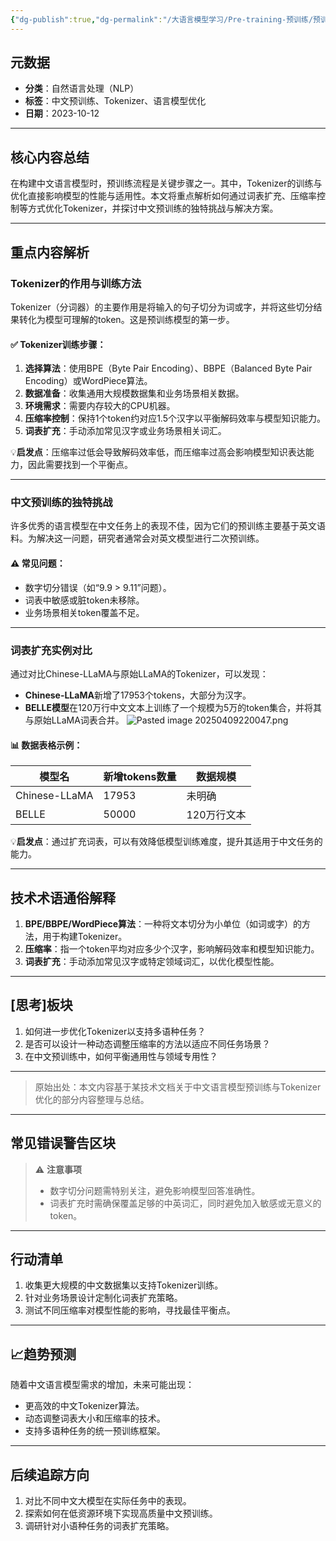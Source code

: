 ```yaml
---
{"dg-publish":true,"dg-permalink":"/大语言模型学习/Pre-training-预训练/预训练过程/训练Tokenizer","dg-home":false,"dg-description":"在此输入笔记的描述","dg-hide":false,"dg-hide-title":false,"dg-show-backlinks":true,"dg-show-local-graph":true,"dg-show-inline-title":true,"dg-pinned":false,"dg-passphrase":"在此输入访问密码","dg-enable-mathjax":false,"dg-enable-mermaid":false,"dg-enable-uml":false,"dg-note-icon":0,"dg-enable-dataview":false,"tags":["NLP"],"permalink":"/大语言模型学习/Pre-training-预训练/预训练过程/训练Tokenizer/","dgShowBacklinks":true,"dgShowLocalGraph":true,"dgShowInlineTitle":true,"dgPassFrontmatter":true,"noteIcon":0,"created":"2025-04-08T15:17:56.000+08:00","updated":"2025-04-13T13:06:02.503+08:00"}
---
```




## 元数据
- **分类**：自然语言处理（NLP）
- **标签**：中文预训练、Tokenizer、语言模型优化
- **日期**：2023-10-12

---



## 核心内容总结
在构建中文语言模型时，预训练流程是关键步骤之一。其中，Tokenizer的训练与优化直接影响模型的性能与适用性。本文将重点解析如何通过词表扩充、压缩率控制等方式优化Tokenizer，并探讨中文预训练的独特挑战与解决方案。

---



## 重点内容解析

### Tokenizer的作用与训练方法
Tokenizer（分词器）的主要作用是将输入的句子切分为词或字，并将这些切分结果转化为模型可理解的token。这是预训练模型的第一步。

#### ✅ Tokenizer训练步骤：
1. **选择算法**：使用BPE（Byte Pair Encoding）、BBPE（Balanced Byte Pair Encoding）或WordPiece算法。
2. **数据准备**：收集通用大规模数据集和业务场景相关数据。
3. **环境需求**：需要内存较大的CPU机器。
4. **压缩率控制**：保持1个token约对应1.5个汉字以平衡解码效率与模型知识能力。
5. **词表扩充**：手动添加常见汉字或业务场景相关词汇。

💡**启发点**：压缩率过低会导致解码效率低，而压缩率过高会影响模型知识表达能力，因此需要找到一个平衡点。

---


### 中文预训练的独特挑战
许多优秀的语言模型在中文任务上的表现不佳，因为它们的预训练主要基于英文语料。为解决这一问题，研究者通常会对英文模型进行二次预训练。

#### ⚠ 常见问题：
- 数字切分错误（如“9.9 > 9.11”问题）。
- 词表中敏感或脏token未移除。
- 业务场景相关token覆盖不足。

---


### 词表扩充实例对比
通过对比Chinese-LLaMA与原始LLaMA的Tokenizer，可以发现：
- **Chinese-LLaMA**新增了17953个tokens，大部分为汉字。
- **BELLE模型**在120万行中文文本上训练了一个规模为5万的token集合，并将其与原始LLaMA词表合并。
![Pasted image 20250409220047.png](/img/user/%E9%99%84%E4%BB%B6/Pasted%20image%2020250409220047.png)

#### 📊 数据表格示例：
| 模型名         | 新增tokens数量 | 数据规模       |
|----------------|---------------|---------------|
| Chinese-LLaMA | 17953         | 未明确        |
| BELLE         | 50000         | 120万行文本   |

💡**启发点**：通过扩充词表，可以有效降低模型训练难度，提升其适用于中文任务的能力。

---



## 技术术语通俗解释
1. **BPE/BBPE/WordPiece算法**：一种将文本切分为小单位（如词或字）的方法，用于构建Tokenizer。
2. **压缩率**：指一个token平均对应多少个汉字，影响解码效率和模型知识能力。
3. **词表扩充**：手动添加常见汉字或特定领域词汇，以优化模型性能。

---



## [思考]板块
1. 如何进一步优化Tokenizer以支持多语种任务？
2. 是否可以设计一种动态调整压缩率的方法以适应不同任务场景？
3. 在中文预训练中，如何平衡通用性与领域专用性？

---

> 原始出处：本文内容基于某技术文档关于中文语言模型预训练与Tokenizer优化的部分内容整理与总结。

---



## 常见错误警告区块
> ⚠ **注意事项**
> - 数字切分问题需特别关注，避免影响模型回答准确性。
> - 词表扩充时需确保覆盖足够的中英词汇，同时避免加入敏感或无意义的token。

---



## 行动清单
1. 收集更大规模的中文数据集以支持Tokenizer训练。
2. 针对业务场景设计定制化词表扩充策略。
3. 测试不同压缩率对模型性能的影响，寻找最佳平衡点。

---



## 📈趋势预测
随着中文语言模型需求的增加，未来可能出现：
- 更高效的中文Tokenizer算法。
- 动态调整词表大小和压缩率的技术。
- 支持多语种任务的统一预训练框架。

---



## 后续追踪方向
1. 对比不同中文大模型在实际任务中的表现。
2. 探索如何在低资源环境下实现高质量中文预训练。
3. 调研针对小语种任务的词表扩充策略。
